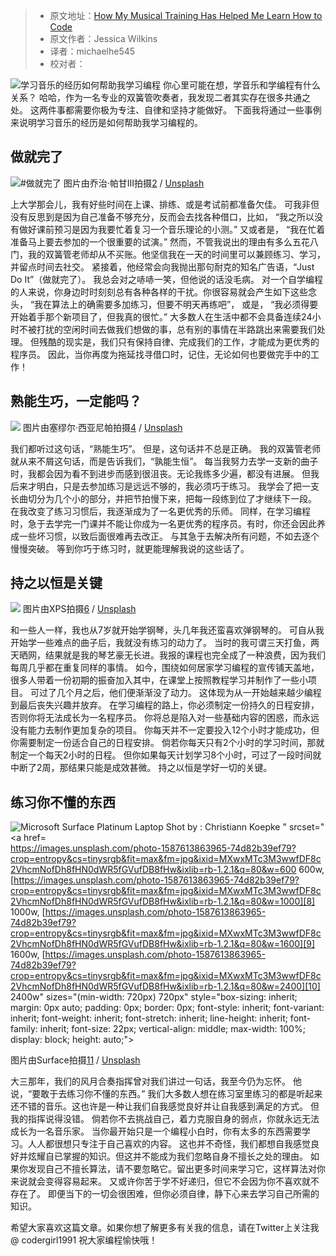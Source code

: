 > -   原文地址：[How My Musical Training Has Helped Me Learn How to Code](https://www.freecodecamp.org/news/how-my-musical-training-helped-me-learn-how-to-code/)
> -   原文作者：Jessica Wilkins
> -   译者：michaelhe545
> -   校对者：

![学习音乐的经历如何帮助我学习编程](https://images.unsplash.com/photo-1513883049090-d0b7439799bf?crop=entropy&cs=tinysrgb&fit=max&fm=jpg&ixid=MXwxMTc3M3wwfDF8c2VhcmNofDN8fHBpYW5vfGVufDB8fHw&ixlib=rb-1.2.1&q=80&w=2000)
你心里可能在想，学音乐和学编程有什么关系？
哈哈，作为一名专业的双簧管吹奏者，我发现二者其实存在很多共通之处。
这两件事都需要你极为专注、自律和坚持才能做好。
下面我将通过一些事例来说明学习音乐的经历是如何帮助我学习编程的。
## 做就完了
![#做就完了](https://images.unsplash.com/photo-1523309375637-b3f4f2347f2d?crop=entropy&cs=tinysrgb&fit=max&fm=jpg&ixid=MXwxMTc3M3wwfDF8c2VhcmNofDN8fG5pa2V8ZW58MHx8fA&ixlib=rb-1.2.1&q=80&w=2000)
图片由乔治·帕甘III拍摄[2]  /  [Unsplash][3]

上大学那会儿，我有好些时间在上课、排练、或是考试前都准备欠佳。
可我非但没有反思到是因为自己准备不够充分，反而会去找各种借口，比如，
“我之所以没有做好课前预习是因为我要忙着复习一个音乐理论的小测。”
又或者是，
“我在忙着准备马上要去参加的一个很重要的试演。”
然而，不管我说出的理由有多么五花八门，我的双簧管老师却从不买账。他坚信我在一天的时间里可以兼顾练习、学习，并留点时间去社交。
紧接着，他经常会向我抛出那句耐克的知名广告语，“Just Do It”（做就完了）。
我总会对之哧哧一笑，但他说的话没毛病。
对一个自学编程的人来说，你身边时时刻刻总有各种各样的干扰。你很容易就会产生如下这些念头，
“我在算法上的确需要多加练习，但要不明天再练吧”，
或是，
“我必须得要开始着手那个新项目了，但我真的很忙。”
大多数人在生活中都不会具备连续24小时不被打扰的空闲时间去做我们想做的事，总有别的事情在半路跳出来需要我们处理。
但残酷的现实是，我们只有保持自律、完成我们的工作，才能成为更优秀的程序员。
因此，当你再度为拖延找寻借口时，记住，无论如何也要做完手中的工作！
## 熟能生巧，一定能吗？
![](https://images.unsplash.com/photo-1551696785-927d4ac2d35b?crop=entropy&cs=tinysrgb&fit=max&fm=jpg&ixid=MXwxMTc3M3wwfDF8c2VhcmNofDJ8fG9yY2hlc3RyYXxlbnwwfHx8&ixlib=rb-1.2.1&q=80&w=2000)
图片由塞缪尔·西亚尼帕拍摄[4]  /  [Unsplash][5]

我们都听过这句话，“熟能生巧”。
但是，这句话并不总是正确。
我的双簧管老师就从来不屑这句话，而是告诉我们，“孰能生恒”。
每当我努力去学一支新的曲子时，我都会因为看不到进步而感到很沮丧。无论我练多少遍，都没有进展。
但我后来才明白，只是去参加练习是远远不够的，我必须巧于练习。
我学会了把一支长曲切分为几个小的部分，并把节拍慢下来，把每一段练到位了才继续下一段。
在我改变了练习习惯后，我逐渐成为了一名更优秀的乐师。
同样，在学习编程时，急于去学完一门课并不能让你成为一名更优秀的程序员。有时，你还会因此养成一些坏习惯，以致后面很难再去改正。
与其急于去解决所有问题，不如去逐个慢慢突破。
等到你巧于练习时，就更能理解我说的这些话了。
## 持之以恒是关键
![](https://images.unsplash.com/photo-1593642532400-2682810df593?crop=entropy&cs=tinysrgb&fit=max&fm=jpg&ixid=MXwxMTc3M3wwfDF8c2VhcmNofDI0fHxvZmZpY2V8ZW58MHx8fA&ixlib=rb-1.2.1&q=80&w=2000)
图片由XPS拍摄[6]  /  [Unsplash][7]

和一些人一样，我也从7岁就开始学钢琴，头几年我还蛮喜欢弹钢琴的。
可自从我开始学一些难点的曲子后，我就没有练习的动力了。
当时的我可谓三天打鱼，两天晒网，结果就是我的琴艺豪无长进。我报的课程也完全成了一种浪费，因为我们每周几乎都在重复同样的事情。
如今，围绕如何居家学习编程的宣传铺天盖地，很多人带着一份初期的振奋加入其中，在课堂上按照教程学习并制作了一些小项目。
可过了几个月之后，他们便渐渐没了动力。
这体现为从一开始越来越少编程到最后丧失兴趣并放弃。
在学习编程的路上，你必须制定一份持久的日程安排，否则你将无法成长为一名程序员。
你将总是陷入对一些基础内容的困惑，而永远没有能力去制作更加复杂的项目。
你每天并不一定要投入12个小时才能成功，但你需要制定一份适合自己的日程安排。
倘若你每天只有2个小时的学习时间，那就制定一个每天2小时的日程。
但你如果每天计划学习8个小时，可过了一段时间就中断了2周，那结果只能是成效甚微。
持之以恒是学好一切的关键。
## 练习你不懂的东西
![Microsoft Surface Platinum Laptop <p>Shot by : Christiann Koepke " srcset="<a href=](https://images.unsplash.com/photo-1587613863965-74d82b39ef79?crop=entropy&cs=tinysrgb&fit=max&fm=jpg&ixid=MXwxMTc3M3wwfDF8c2VhcmNofDh8fHN0dWR5fGVufDB8fHw&ixlib=rb-1.2.1&q=80&w=2000)https://images.unsplash.com/photo-1587613863965-74d82b39ef79?crop=entropy&cs=tinysrgb&fit=max&fm=jpg&ixid=MXwxMTc3M3wwfDF8c2VhcmNofDh8fHN0dWR5fGVufDB8fHw&ixlib=rb-1.2.1&q=80&w=600 600w, [https://images.unsplash.com/photo-1587613863965-74d82b39ef79?crop=entropy&cs=tinysrgb&fit=max&fm=jpg&ixid=MXwxMTc3M3wwfDF8c2VhcmNofDh8fHN0dWR5fGVufDB8fHw&ixlib=rb-1.2.1&q=80&w=1000][8] 1000w, [https://images.unsplash.com/photo-1587613863965-74d82b39ef79?crop=entropy&cs=tinysrgb&fit=max&fm=jpg&ixid=MXwxMTc3M3wwfDF8c2VhcmNofDh8fHN0dWR5fGVufDB8fHw&ixlib=rb-1.2.1&q=80&w=1600][9] 1600w, [https://images.unsplash.com/photo-1587613863965-74d82b39ef79?crop=entropy&cs=tinysrgb&fit=max&fm=jpg&ixid=MXwxMTc3M3wwfDF8c2VhcmNofDh8fHN0dWR5fGVufDB8fHw&ixlib=rb-1.2.1&q=80&w=2400][10] 2400w" sizes="(min-width: 720px) 720px" style="box-sizing: inherit; margin: 0px auto; padding: 0px; border: 0px; font-style: inherit; font-variant: inherit; font-weight: inherit; font-stretch: inherit; line-height: inherit; font-family: inherit; font-size: 22px; vertical-align: middle; max-width: 100%; display: block; height: auto;">

图片由Surface拍摄[11]  /  [Unsplash][12]

大三那年，我们的风月合奏指挥曾对我们讲过一句话，我至今仍为忘怀。
他说，“要敢于去练习你不懂的东西。”
我们大多数人想在练习室里练习的都是听起来还不错的音乐。这也许是一种让我们自我感觉良好并让自我感到满足的方式。
但我的指挥说得没错。
倘若你不去挑战自己，着力克服自身的弱点，你就永远无法成长为一名音乐家。
当你最开始只是一个编程小白时，你有太多的东西需要学习。人人都很想只专注于自己喜欢的内容。
这也并不奇怪，我们都想自我感觉良好并炫耀自已掌握的知识。但这并不能成为我们忽略自身不擅长之处的理由。
如果你发现自己不擅长算法，请不要忽略它。留出更多时间来学习它，这样算法对你来说就会变得容易起来。
又或许你苦于学不好递归，但它不会因为你不喜欢就不存在了。
即便当下的一切会很困难，但你必须自律，静下心来去学习自己所需的知识。

希望大家喜欢这篇文章。如果你想了解更多有关我的信息，请在Twitter上关注我@ codergirl1991
祝大家编程愉快哦！

[1]: https://en.wikipedia.org/wiki/Oboe

[2]: https://unsplash.com/@gpthree?utm_source=ghost&utm_medium=referral&utm_campaign=api-credit

[3]: https://unsplash.com/?utm_source=ghost&utm_medium=referral&utm_campaign=api-credit

[4]: https://unsplash.com/@samthewam24?utm_source=ghost&utm_medium=referral&utm_campaign=api-credit

[5]: https://unsplash.com/?utm_source=ghost&utm_medium=referral&utm_campaign=api-credit

[6]: https://unsplash.com/@xps?utm_source=ghost&utm_medium=referral&utm_campaign=api-credit

[7]: https://unsplash.com/?utm_source=ghost&utm_medium=referral&utm_campaign=api-credit

[8]: https://images.unsplash.com/photo-1587613863965-74d82b39ef79?crop=entropy&cs=tinysrgb&fit=max&fm=jpg&ixid=MXwxMTc3M3wwfDF8c2VhcmNofDh8fHN0dWR5fGVufDB8fHw&ixlib=rb-1.2.1&q=80&w=1000

[9]: https://images.unsplash.com/photo-1587613863965-74d82b39ef79?crop=entropy&cs=tinysrgb&fit=max&fm=jpg&ixid=MXwxMTc3M3wwfDF8c2VhcmNofDh8fHN0dWR5fGVufDB8fHw&ixlib=rb-1.2.1&q=80&w=1600

[10]: https://images.unsplash.com/photo-1587613863965-74d82b39ef79?crop=entropy&cs=tinysrgb&fit=max&fm=jpg&ixid=MXwxMTc3M3wwfDF8c2VhcmNofDh8fHN0dWR5fGVufDB8fHw&ixlib=rb-1.2.1&q=80&w=2400

[11]: https://unsplash.com/@surface?utm_source=ghost&utm_medium=referral&utm_campaign=api-credit

[12]: https://unsplash.com/?utm_source=ghost&utm_medium=referral&utm_campaign=api-credit
